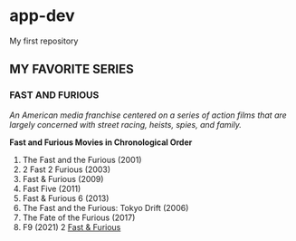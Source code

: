 # app-dev
My first repository
## MY FAVORITE SERIES
### FAST AND FURIOUS
*An American media franchise centered on a series of action films that are largely concerned with street racing, heists, spies, and family.*

**Fast and Furious Movies in Chronological Order**
1. The Fast and the Furious (2001) 
2. 2 Fast 2 Furious (2003)
3. Fast & Furious (2009)
4. Fast Five (2011)
5. Fast & Furious 6 (2013) 
6. The Fast and the Furious: Tokyo Drift (2006)
7. The Fate of the Furious (2017)
8. F9 (2021)
2
[Fast & Furious](https://en.wikipedia.org/wiki/Fast_%26_Furious)
